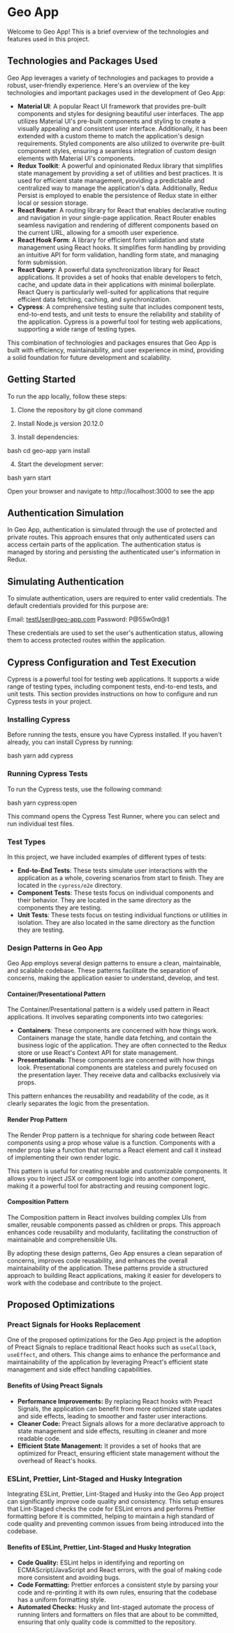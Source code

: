 # Geo App

Welcome to Geo App! This is a brief overview of the technologies and features used in this project.

## Technologies and Packages Used

Geo App leverages a variety of technologies and packages to provide a robust, user-friendly experience. Here's an overview of the key technologies and important packages used in the development of Geo App:

- **Material UI**: A popular React UI framework that provides pre-built components and styles for designing beautiful user interfaces. The app utilizes Material UI's pre-built components and styling to create a visually appealing and consistent user interface. Additionally, it has been extended with a custom theme to match the application's design requirements. Styled components are also utilized to overwrite pre-built component styles, ensuring a seamless integration of custom design elements with Material UI's components.
- **Redux Toolkit**: A powerful and opinionated Redux library that simplifies state management by providing a set of utilities and best practices. It is used for efficient state management, providing a predictable and centralized way to manage the application's data. Additionally, Redux Persist is employed to enable the persistence of Redux state in either local or session storage.
- **React Router**: A routing library for React that enables declarative routing and navigation in your single-page application. React Router enables seamless navigation and rendering of different components based on the current URL, allowing for a smooth user experience.
- **React Hook Form**: A library for efficient form validation and state management using React hooks. It simplifies form handling by providing an intuitive API for form validation, handling form state, and managing form submission.
- **React Query**: A powerful data synchronization library for React applications. It provides a set of hooks that enable developers to fetch, cache, and update data in their applications with minimal boilerplate. React Query is particularly well-suited for applications that require efficient data fetching, caching, and synchronization.
- **Cypress**: A comprehensive testing suite that includes component tests, end-to-end tests, and unit tests to ensure the reliability and stability of the application. Cypress is a powerful tool for testing web applications, supporting a wide range of testing types.

This combination of technologies and packages ensures that Geo App is built with efficiency, maintainability, and user experience in mind, providing a solid foundation for future development and scalability.

## Getting Started

To run the app locally, follow these steps:

1. Clone the repository by git clone command

2. Install Node.js version 20.12.0

3. Install dependencies:

bash cd geo-app yarn install

4. Start the development server:

bash yarn start

Open your browser and navigate to http://localhost:3000 to see the app

## Authentication Simulation

In Geo App, authentication is simulated through the use of protected and private routes. This approach ensures that only authenticated users can access certain parts of the application. The authentication status is managed by storing and persisting the authenticated user's information in Redux.

## Simulating Authentication

To simulate authentication, users are required to enter valid credentials. The default credentials provided for this purpose are:

Email: testUser@geo-app.com
Password: P@55w0rd@1

These credentials are used to set the user's authentication status, allowing them to access protected routes within the application.

## Cypress Configuration and Test Execution

Cypress is a powerful tool for testing web applications. It supports a wide range of testing types, including component tests, end-to-end tests, and unit tests. This section provides instructions on how to configure and run Cypress tests in your project.

### Installing Cypress

Before running the tests, ensure you have Cypress installed. If you haven't already, you can install Cypress by running:

bash yarn add cypress

### Running Cypress Tests

To run the Cypress tests, use the following command:

bash yarn cypress:open

This command opens the Cypress Test Runner, where you can select and run individual test files.

### Test Types

In this project, we have included examples of different types of tests:

- **End-to-End Tests**: These tests simulate user interactions with the application as a whole, covering scenarios from start to finish. They are located in the `cypress/e2e` directory.
- **Component Tests**: These tests focus on individual components and their behavior. They are located in the same directory as the components they are testing.
- **Unit Tests**: These tests focus on testing individual functions or utilities in isolation. They are also located in the same directory as the function they are testing.

### Design Patterns in Geo App

Geo App employs several design patterns to ensure a clean, maintainable, and scalable codebase. These patterns facilitate the separation of concerns, making the application easier to understand, develop, and test.

#### Container/Presentational Pattern

The Container/Presentational pattern is a widely used pattern in React applications. It involves separating components into two categories:

- **Containers**: These components are concerned with how things work. Containers manage the state, handle data fetching, and contain the business logic of the application. They are often connected to the Redux store or use React's Context API for state management.
- **Presentationals**: These components are concerned with how things look. Presentational components are stateless and purely focused on the presentation layer. They receive data and callbacks exclusively via props.

This pattern enhances the reusability and readability of the code, as it clearly separates the logic from the presentation.

#### Render Prop Pattern

The Render Prop pattern is a technique for sharing code between React components using a prop whose value is a function. Components with a render prop take a function that returns a React element and call it instead of implementing their own render logic.

This pattern is useful for creating reusable and customizable components. It allows you to inject JSX or component logic into another component, making it a powerful tool for abstracting and reusing component logic.

#### Composition Pattern

The Composition pattern in React involves building complex UIs from smaller, reusable components passed as children or props. This approach enhances code reusability and modularity, facilitating the construction of maintainable and comprehensible UIs.

By adopting these design patterns, Geo App ensures a clean separation of concerns, improves code reusability, and enhances the overall maintainability of the application. These patterns provide a structured approach to building React applications, making it easier for developers to work with the codebase and contribute to the project.


## Proposed Optimizations

### Preact Signals for Hooks Replacement

One of the proposed optimizations for the Geo App project is the adoption of Preact Signals to replace traditional React hooks such as `useCallback`, `useEffect`, and others. This change aims to enhance the performance and maintainability of the application by leveraging Preact's efficient state management and side effect handling capabilities.

#### Benefits of Using Preact Signals

- **Performance Improvements:** By replacing React hooks with Preact Signals, the application can benefit from more optimized state updates and side effects, leading to smoother and faster user interactions.
- **Cleaner Code:** Preact Signals allows for a more declarative approach to state management and side effects, resulting in cleaner and more readable code.
- **Efficient State Management:** It provides a set of hooks that are optimized for Preact, ensuring efficient state management without the overhead of React's hooks.


### ESLint, Prettier, Lint-Staged and Husky Integration

Integrating ESLint, Prettier, Lint-Staged and Husky into the Geo App project can significantly improve code quality and consistency. This setup ensures that Lint-Staged checks the code for ESLint errors and performs Prettier formatting before it is committed, helping to maintain a high standard of code quality and preventing common issues from being introduced into the codebase.

#### Benefits of ESLint, Prettier, Lint-Staged and Husky Integration

- **Code Quality:** ESLint helps in identifying and reporting on ECMAScript/JavaScript and React errors, with the goal of making code more consistent and avoiding bugs.
- **Code Formatting:** Prettier enforces a consistent style by parsing your code and re-printing it with its own rules, ensuring that the codebase has a uniform formatting style.
- **Automated Checks:** Husky and lint-staged automate the process of running linters and formatters on files that are about to be committed, ensuring that only quality code is committed to the repository.